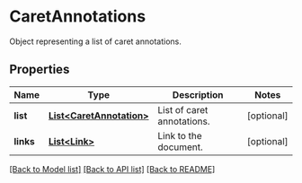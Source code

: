 ﻿
# CaretAnnotations
Object representing a list of caret annotations.

## Properties
Name | Type | Description | Notes
------------ | ------------- | ------------- | -------------
**list** | [**List&lt;CaretAnnotation&gt;**](CaretAnnotation.md) | List of caret annotations. | [optional]
**links** | [**List&lt;Link&gt;**](Link.md) | Link to the document. | [optional]


[[Back to Model list]](../README.md#documentation-for-models) [[Back to API list]](../README.md#documentation-for-api-endpoints) [[Back to README]](../README.md)


